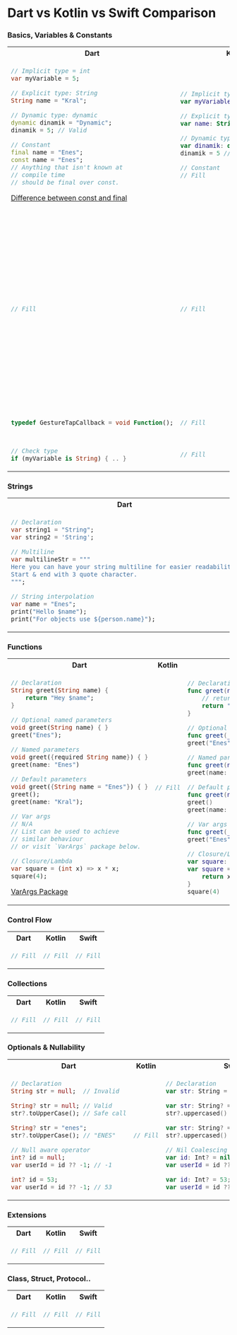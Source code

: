 # Dart vs Kotlin vs Swift Comparison

### Basics, Variables & Constants
<table>
<tr>
<th> Dart </th>
<th> Kotlin </th>
<th> Swift </th>
</tr>
<tr>
<td>
  
```dart
// Implicit type = int
var myVariable = 5;

// Explicit type: String
String name = "Kral";

// Dynamic type: dynamic
dynamic dinamik = "Dynamic";
dinamik = 5; // Valid

// Constant
final name = "Enes";
const name = "Enes";
// Anything that isn't known at 
// compile time 
// should be final over const.
```
[Difference between const and final](https://stackoverflow.com/questions/50431055/what-is-the-difference-between-the-const-and-final-keywords-in-dart)
  
</td>
<td>

```kotlin
// Implicit type = Int
var myVariable = 5 

// Explicit type: String
var name: String = "Kral"

// Dynamic type: dynamic
var dinamik: dynamic = "String"
dinamik = 5 // Valid

// Constant
// Fill
```

</td>
<td>
  
```swift
// Implicit type = Int
var myVariable = 5 
myVariable = "a string" // Invalid

// Explicit type: String
var name: String = "Kral"

// Dynamic type: Any
var dinamik: Any = "String"
dinamik = 5 // Valid

// Constant
let gender = "Man"
gender = "Woman" // Invalid
```
    
</td>
</tr>

<tr>
<td>
  
```dart
// Fill
```
  
</td>
<td>

```kotlin
// Fill
```

</td>
<td>
  
```swift
// Enum
enum MessageKind {
    case placeholder
    // Associated values allowed.
    case image(URL)
    case text(String)

    // Computed variables & Static variables allowed.
    var debugPrint: String {
        switch self {
        case .image(let url):
            return "Url: \(url)"
        case .text(let text):
            return "Text: \(text)"
        default:            
            return "Placeholder"
        }
    }

    // Functions are allowed as well.
    func debugPrintFoo() -> String {
        debugPrint
    }
}
```
    
</td>
</tr>

<tr>
<td>
  
```dart
typedef GestureTapCallback = void Function();
```
  
</td>
<td>

```kotlin
// Fill
```

</td>
<td>
  
```swift
// Type alias
typealias TapCallback = () -> Void
```
    
</td>
</tr>


<tr>
<td>
  
```dart
// Check type
if (myVariable is String) { .. }
```
  
</td>
<td>

```kotlin
// Fill
```

</td>
<td>
  
```swift
// Check type
if myVariable is String { .. }
```
    
</td>
</tr>

</table>

### Strings
<table>
<tr>
<th> Dart </th>
<th> Kotlin </th>
<th> Swift </th>
</tr>

<tr>
<td>
  
```dart
// Declaration
var string1 = "String";
var string2 = 'String';

// Multiline
var multilineStr = """
Here you can have your string multiline for easier readability;
Start & end with 3 quote character.
""";

// String interpolation
var name = "Enes";
print("Hello $name");
print("For objects use ${person.name}");
```
  
</td>
<td>

```kotlin
// Fill
```

</td>
<td>
  
```swift
// Declaration
let string = "String"

// Multiline
let multilineStr = """
Here you can have your string multiline for easier readability;
Start & end with 3 quote character.
"""

// String interpolation
let name = "Enes"
print("Hello \(name)")
print("For objects use \(person.name)")
```
    
</td>
</tr>

</table>

### Functions
<table>
<tr>
<th> Dart </th>
<th> Kotlin </th>
<th> Swift </th>
</tr>

<tr>
<td>
  
```dart
// Declaration
String greet(String name) {
    return "Hey $name";
}

// Optional named parameters
void greet(String name) { }
greet("Enes");

// Named parameters
void greet({required String name}) { }
greet(name: "Enes")

// Default parameters
void greet({String name = "Enes"}) { }
greet();
greet(name: "Kral");

// Var args
// N/A
// List can be used to achieve
// similar behaviour
// or visit `VarArgs` package below.

// Closure/Lambda
var square = (int x) => x * x;
square(4);
```

[VarArgs Package](https://pub.dev/packages/varargs)
  
</td>
<td>

```kotlin
// Fill
```

</td>
<td>
  
```swift
// Declaration
func greet(name: String) -> String {
    // return keyword is optional if body contains single (code) line 
    return "Hey \(name)"
}

// Optional named parameters
func greet(_ name: String) { }
greet("Enes")

// Named parameters
func greet(name: String) { }
greet(name: "Enes")

// Default parameters
func greet(name: String = "Enes") { }
greet()
greet(name: "Adam")

// Var args
func greet(_ names: String...) { }
greet("Enes", "Egemen", "Ferid", "Serkan")

// Closure/Lambda
var square: (Int) -> Int = { $0 * $0 }
var square = { (x: Int) -> Int in 
    return x * x
}
square(4)
```
    
</td>
</tr>

</table>

### Control Flow
<table>
<tr>
<th> Dart </th>
<th> Kotlin </th>
<th> Swift </th>
</tr>

<tr>
<td>
  
```dart
// Fill
```
  
</td>
<td>

```kotlin
// Fill
```

</td>
<td>
  
```swift
// Fill
```
    
</td>
</tr>

</table>

### Collections
<table>
<tr>
<th> Dart </th>
<th> Kotlin </th>
<th> Swift </th>
</tr>

<tr>
<td>
  
```dart
// Fill
```
  
</td>
<td>

```kotlin
// Fill
```

</td>
<td>
  
```swift
// Fill
```
    
</td>
</tr>

</table>

### Optionals & Nullability
<table>
<tr>
<th> Dart </th>
<th> Kotlin </th>
<th> Swift </th>
</tr>

<tr>
<td>
  
```dart
// Declaration
String str = null;  // Invalid

String? str = null; // Valid
str?.toUpperCase(); // Safe call

String? str = "enes";
str?.toUpperCase(); // "ENES"

// Null aware operator
int? id = null;
var userId = id ?? -1; // -1

int? id = 53;
var userId = id ?? -1; // 53
```
  
</td>
<td>

```kotlin
// Fill
```

</td>
<td>
  
```swift
// Declaration
var str: String = nil  // Invalid

var str: String? = nil // Valid
str?.uppercased()      // Safe call

var str: String? = "enes";
str?.uppercased() // Optional("ENES")

// Nil Coalescing operator
var id: Int? = nil
var userId = id ?? -1 // -1

var id: Int? = 53;
var userId = id ?? -1; // 53

```
    
</td>
</tr>

</table>

### Extensions
<table>
<tr>
<th> Dart </th>
<th> Kotlin </th>
<th> Swift </th>
</tr>

<tr>
<td>
  
```dart
// Fill
```
  
</td>
<td>

```kotlin
// Fill
```

</td>
<td>
  
```swift
// Fill
```
    
</td>
</tr>

</table>

### Class, Struct, Protocol..
<table>
<tr>
<th> Dart </th>
<th> Kotlin </th>
<th> Swift </th>
</tr>

<tr>
<td>
  
```dart
// Fill
```
  
</td>
<td>

```kotlin
// Fill
```

</td>
<td>
  
```swift
// Fill
```
    
</td>
</tr>

</table>
